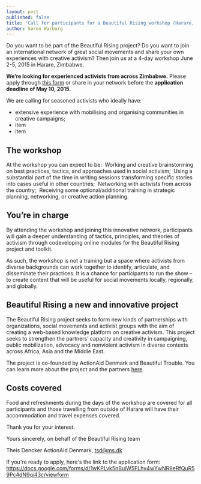```yaml
---
layout: post
published: false
title: "Call for participants for a Beautiful Rising workshop (Harare, Zimbabwe)"
author: Søren Warburg
---
```



Do you want to be part of the Beautiful Rising project? Do you want to join an international network of great social movements and share your own experiences with creative activism? Then join us at a 4-day workshop June 2-5, 2015 in Harare, Zimbabwe.

**We’re looking for experienced activists from across Zimbabwe.** Please apply through [this form](https://docs.google.com/forms/d/1wKPLvk5nBulW5FLhv4wYwNR9eRfQuR59Pc4dN9qi43c/viewform) or share in your network before the **application deadline of May 10, 2015.**

We are calling for seasoned activists who ideally have:
- extensive experience with mobilising and organising communities in creative campaigns;
- item
- item



## The workshop
At the workshop you can expect to be:
­ 	Working and creative brainstorming on best practices, tactics, and approaches used in social activism;
­ 	Using a substantial part of the time in writing sessions transforming specific stories into cases useful in other countries;
­ 	Networking with activists from across the country;
­ 	Receiving some optional/additional training in strategic planning, networking, or creative action planning.

## You’re in charge
By attending the workshop and joining this innovative network, participants will gain a deeper understanding of tactics, principles, and theories of activism through co­developing online modules for the Beautiful Rising project and toolkit.

As such, the workshop is not a training but a space where activists from diverse backgrounds can work together to identify, articulate, and disseminate their practices. It is a chance for participants to run the show – to create content that will be useful for social movements locally, regionally, and globally.
 
## Beautiful Rising ­ a new and innovative project
The Beautiful Rising project seeks to form new kinds of partnerships with organizations, social movements and activist groups with the aim of creating a web-based knowledge platform on creative activism. This project seeks to strengthen the partners’ capacity and creativity in campaigning, public mobilization, advocacy and nonviolent activism in diverse contexts
across Africa, Asia and the Middle East.

The project is co-founded by ActionAid Denmark and Beautiful Trouble. You can learn more about the project and the partners [here](https://beautifulrising.org/about/).


## Costs covered
Food and refreshments during the days of the workshop are covered for all participants and those travelling from outside of Harare will have their accommodation and travel expenses covered.

Thank you for your interest. 

Yours sincerely,
on behalf of the Beautiful Rising team

Theis Dencker
ActionAid Denmark, tsd@ms.dk

If you're ready to apply, here's the link to the application form:
https://docs.google.com/forms/d/1wKPLvk5nBulW5FLhv4wYwNR9eRfQuR59Pc4dN9qi43c/viewform


